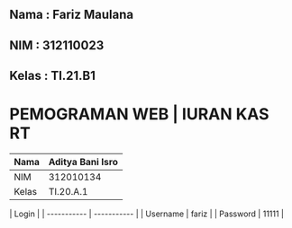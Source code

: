 ## Nama : Fariz Maulana

## NIM : 312110023

## Kelas : TI.21.B1

# PEMOGRAMAN WEB | IURAN KAS RT

| Nama      | Aditya Bani Isro |
| ----------- | ----------- |
| NIM     | 312010134       |
| Kelas   | TI.20.A.1        |

| Login |
| ----------- | ----------- |
| Username     | fariz       |
| Password   | 11111        |

